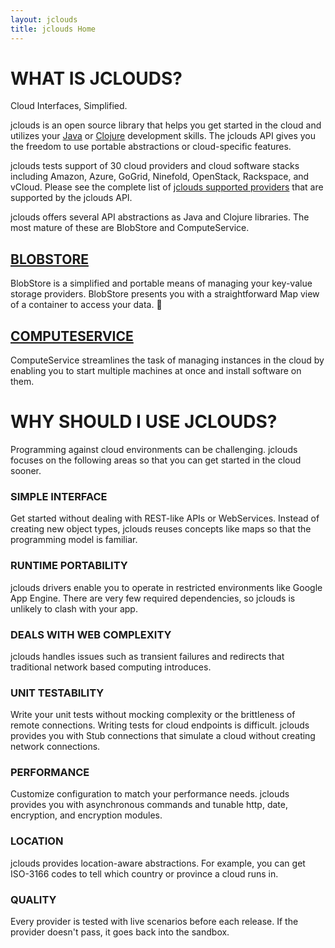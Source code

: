 ```yaml
---
layout: jclouds
title: jclouds Home
---
```


WHAT IS JCLOUDS? 
===============

Cloud Interfaces, Simplified.

jclouds is an open source library that helps you get started in the cloud and utilizes your [Java](http://www.oracle.com/technetwork/java/index.html) 
or [Clojure](http://clojure.org) development skills. The jclouds API gives you the freedom to use portable abstractions or cloud-specific features. 

jclouds tests support of 30 cloud providers and cloud software stacks including Amazon, Azure, GoGrid, Ninefold, OpenStack, Rackspace, and vCloud.  Please see the
complete list of [jclouds supported providers](http://www.jclouds.org/documentation/reference/supported-providers/) that are supported by the jclouds API.

jclouds offers several API abstractions as Java and Clojure libraries. The most mature of these are BlobStore and ComputeService.

## [BLOBSTORE](http://www.jclouds.org/documentation/userguide/blobstore-guide/)
BlobStore is a simplified and portable means of managing your key-value storage providers.  BlobStore presents you with a straightforward 
Map view of a container to access your data.

## [COMPUTESERVICE](http://www.jclouds.org/documentation/userguide/compute/)
ComputeService streamlines the task of managing instances in the cloud by enabling you to start multiple machines at once and install software on them.


# WHY SHOULD I USE JCLOUDS?
Programming against cloud environments can be challenging. jclouds focuses on the following areas so that you can get started in the cloud sooner.

### SIMPLE INTERFACE
Get started without dealing with REST-like APIs or WebServices.  Instead of creating new object types, jclouds reuses concepts like maps so that the 
programming model is familiar. 

### RUNTIME PORTABILITY
jclouds drivers enable you to operate in restricted environments like Google App Engine. There are very few required dependencies, so jclouds is unlikely 
to clash with your app.

### DEALS WITH WEB COMPLEXITY
jclouds handles issues such as transient failures and redirects that traditional network based computing introduces.

### UNIT TESTABILITY
Write your unit tests without mocking complexity or the brittleness of remote connections.  Writing tests for cloud endpoints is difficult. jclouds provides 
you with Stub connections that simulate a cloud without creating network connections. 

### PERFORMANCE
Customize configuration to match your performance needs.  jclouds provides you with asynchronous commands and tunable http, date, encryption, and 
encryption modules.

### LOCATION
jclouds provides location-aware abstractions. For example, you can get ISO-3166 codes to tell which country or province a cloud runs in.

### QUALITY 
Every provider is tested with live scenarios before each release. If the provider doesn't pass, it goes back into the sandbox.